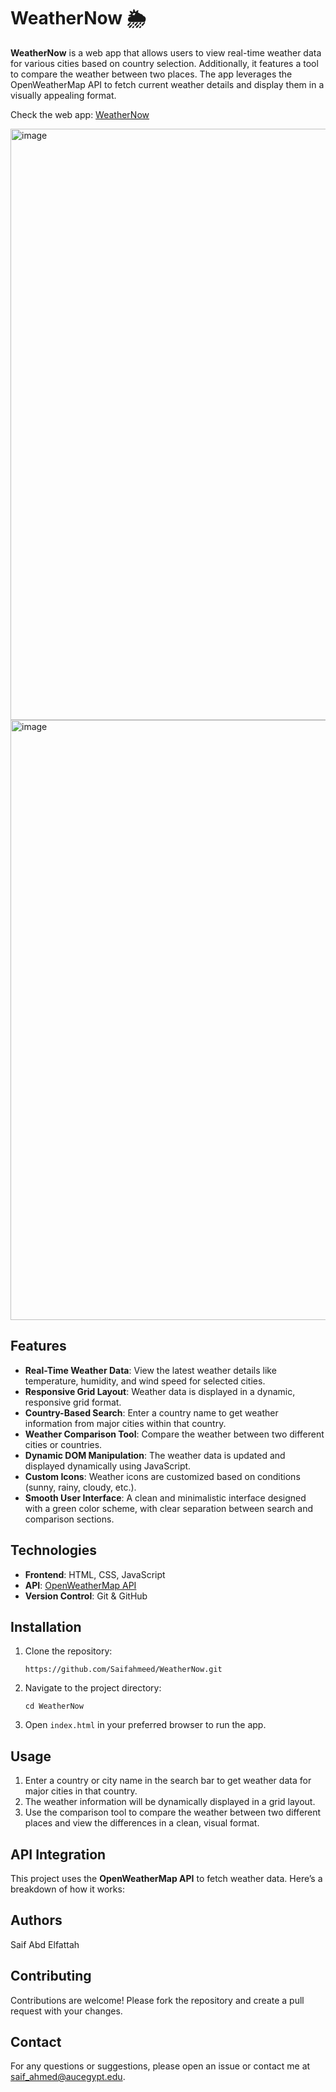 # WeatherNow 🌦️

**WeatherNow** is a web app that allows users to view real-time weather data for various cities based on country selection. Additionally, it features a tool to compare the weather between two places. The app leverages the OpenWeatherMap API to fetch current weather details and display them in a visually appealing format.

Check the web app: [WeatherNow](https://saifahmeed.github.io/WeatherNow/) 

<img width="946" alt="image" src="https://github.com/user-attachments/assets/fd40f681-292c-4cc5-b703-46f8c9ba4842">

<img width="960" alt="image" src="https://github.com/user-attachments/assets/a67612fc-487b-4afd-83b3-7c2325cc372e">

## Features

- **Real-Time Weather Data**: View the latest weather details like temperature, humidity, and wind speed for selected cities.
- **Responsive Grid Layout**: Weather data is displayed in a dynamic, responsive grid format.
- **Country-Based Search**: Enter a country name to get weather information from major cities within that country.
- **Weather Comparison Tool**: Compare the weather between two different cities or countries.
- **Dynamic DOM Manipulation**: The weather data is updated and displayed dynamically using JavaScript.
- **Custom Icons**: Weather icons are customized based on conditions (sunny, rainy, cloudy, etc.).
- **Smooth User Interface**: A clean and minimalistic interface designed with a green color scheme, with clear separation between search and comparison sections.

## Technologies

- **Frontend**: HTML, CSS, JavaScript
- **API**: [OpenWeatherMap API](https://openweathermap.org/api)
- **Version Control**: Git & GitHub

## Installation

1. Clone the repository:

   `https://github.com/Saifahmeed/WeatherNow.git` <!-- bash -->

2. Navigate to the project directory:

   `cd WeatherNow` <!-- bash -->

3. Open `index.html` in your preferred browser to run the app.


## Usage

1. Enter a country or city name in the search bar to get weather data for major cities in that country.
2. The weather information will be dynamically displayed in a grid layout.
3. Use the comparison tool to compare the weather between two different places and view the differences in a clean, visual format.

## API Integration

This project uses the **OpenWeatherMap API** to fetch weather data. Here’s a breakdown of how it works:

## Authors
Saif Abd Elfattah

## Contributing
Contributions are welcome! Please fork the repository and create a pull request with your changes.

## Contact
For any questions or suggestions, please open an issue or contact me at saif_ahmed@aucegypt.edu.
